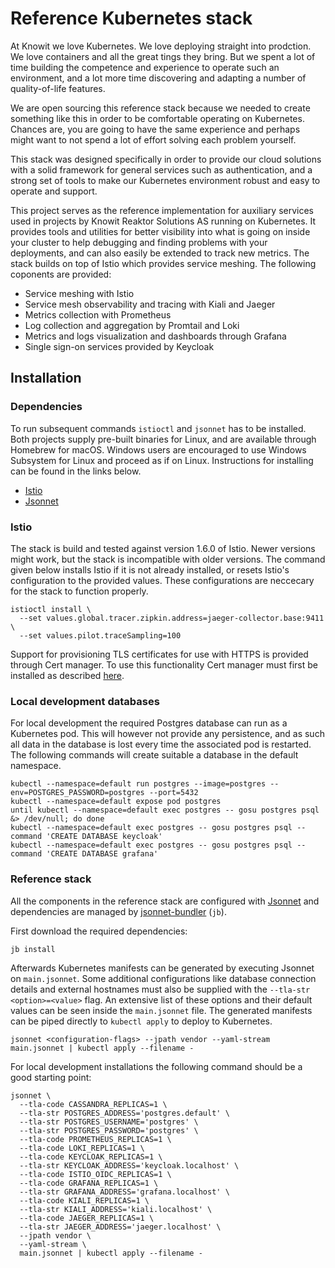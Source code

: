 # Reference Kubernetes stack

At Knowit we love Kubernetes. We love deploying straight into prodction. We love containers and all the great tings they bring. But we spent a lot of time building the competence and experience to operate such an environment, and a lot more time discovering and adapting a number of quality-of-life features.

We are open sourcing this reference stack because we needed to create something like this in order to be comfortable operating on Kubernetes. Chances are, you are going to have the same experience and perhaps might want to not spend a lot of effort solving each problem yourself.

This stack was designed specifically in order to provide our cloud solutions with a solid framework for general services such as authentication, and a strong set of tools to make our Kubernetes environment robust and easy to operate and support.

This project serves as the reference implementation for auxiliary services used in projects by Knowit Reaktor Solutions AS running on Kubernetes. It provides tools and utilities for better visibility into what is going on inside your cluster to help debugging and finding problems with your deployments, and can also easily be extended to track new metrics. The stack builds on top of Istio which provides service meshing. The following coponents are provided:

* Service meshing with Istio
* Service mesh observability and tracing with Kiali and Jaeger
* Metrics collection with Prometheus
* Log collection and aggregation by Promtail and Loki
* Metrics and logs visualization and dashboards through Grafana
* Single sign-on services provided by Keycloak

## Installation

### Dependencies

To run subsequent commands `istioctl` and `jsonnet` has to be installed. Both projects supply pre-built binaries for Linux, and are available through Homebrew for macOS. Windows users are encouraged to use Windows Subsystem for Linux and proceed as if on Linux. Instructions for installing can be found in the links below.

* [Istio](https://istio.io/docs/setup/getting-started/)
* [Jsonnet](https://github.com/google/jsonnet/releases)

### Istio

The stack is build and tested against version 1.6.0 of Istio. Newer versions might work, but the stack is incompatible with older versions.
The command given below installs Istio if it is not already installed, or resets Istio's configuration to the provided values. These configurations are neccecary for the stack to function properly.

```
istioctl install \
  --set values.global.tracer.zipkin.address=jaeger-collector.base:9411 \
  --set values.pilot.traceSampling=100
```

Support for provisioning TLS certificates for use with HTTPS is provided through Cert manager. To use this functionality Cert manager must first be installed as described [here](https://cert-manager.io/docs/installation/kubernetes/).

### Local development databases

For local development the required Postgres database can run as a Kubernetes pod. This will however not provide any persistence, and as such all data in the database is lost every time the associated pod is restarted. The following commands will create suitable a database in the default namespace.

```
kubectl --namespace=default run postgres --image=postgres --env=POSTGRES_PASSWORD=postgres --port=5432
kubectl --namespace=default expose pod postgres
until kubectl --namespace=default exec postgres -- gosu postgres psql &> /dev/null; do done
kubectl --namespace=default exec postgres -- gosu postgres psql --command 'CREATE DATABASE keycloak'
kubectl --namespace=default exec postgres -- gosu postgres psql --command 'CREATE DATABASE grafana'
```

### Reference stack

All the components in the reference stack are configured with [Jsonnet](https://jsonnet.org) and dependencies are managed by [jsonnet-bundler](https://github.com/jsonnet-bundler/jsonnet-bundler) (`jb`).

First download the required dependencies:

```
jb install
```

Afterwards Kubernetes manifests can be generated by executing Jsonnet on `main.jsonnet`. Some additional configurations like database connection details and external hostnames must also be supplied with the `--tla-str <option>=<value>` flag. An extensive list of these options and their default values can be seen inside the `main.jsonnet` file. The generated manifests can be piped directly to `kubectl apply` to deploy to Kubernetes.

```
jsonnet <configuration-flags> --jpath vendor --yaml-stream main.jsonnet | kubectl apply --filename -
```

For local development installations the following command should be a good starting point:

```
jsonnet \
  --tla-code CASSANDRA_REPLICAS=1 \
  --tla-str POSTGRES_ADDRESS='postgres.default' \
  --tla-str POSTGRES_USERNAME='postgres' \
  --tla-str POSTGRES_PASSWORD='postgres' \
  --tla-code PROMETHEUS_REPLICAS=1 \
  --tla-code LOKI_REPLICAS=1 \
  --tla-code KEYCLOAK_REPLICAS=1 \
  --tla-str KEYCLOAK_ADDRESS='keycloak.localhost' \
  --tla-code ISTIO_OIDC_REPLICAS=1 \
  --tla-code GRAFANA_REPLICAS=1 \
  --tla-str GRAFANA_ADDRESS='grafana.localhost' \
  --tla-code KIALI_REPLICAS=1 \
  --tla-str KIALI_ADDRESS='kiali.localhost' \
  --tla-code JAEGER_REPLICAS=1 \
  --tla-str JAEGER_ADDRESS='jaeger.localhost' \
  --jpath vendor \
  --yaml-stream \
  main.jsonnet | kubectl apply --filename -
```
